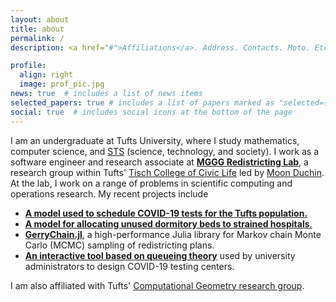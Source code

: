 ```yaml
---
layout: about
title: about
permalink: /
description: <a href="#">Affiliations</a>. Address. Contacts. Moto. Etc.

profile:
  align: right
  image: prof_pic.jpg
news: true  # includes a list of news items
selected_papers: true # includes a list of papers marked as "selected={true}"
social: true  # includes social icons at the bottom of the page
---
```


I am an undergraduate at Tufts University, where I study mathematics, computer science, and <a href="https://as.tufts.edu/sts/" target="_blank">STS</a> (science, technology, and society). I work as a software engineer and research associate at <a href="https://mggg.org/" target="_blank">**MGGG Redistricting Lab**</a>, a research group within Tufts' <a href="https://tischcollege.tufts.edu/" target="_blank">Tisch College of Civic Life</a> led by <a href="https://mggg.org/people/mduchin/" target="_blank">Moon Duchin</a>. At the lab, I work on a range of problems in scientific computing and operations research. My recent projects include

* <a href="https://github.com/mggg/covid-scheduling" target="_blank">**A model used to schedule COVID-19 tests for the Tufts population.**</a>
* <a href="https://mggg.org/covid-flows/index.html" target="_blank">**A model for allocating unused dormitory beds to strained hospitals**.</a>
* <a href="https://github.com/mggg/gerrychainjulia" target="_blank">**GerryChain.jl**</a>, a high-performance Julia library for Markov chain Monte Carlo (MCMC) sampling of redistricting plans.
* <a href="https://mggg.github.io/covid-queueing/" target="_blank">**An interactive tool based on queueing theory**</a> used by university administrators to design COVID-19 testing centers.

I am also affiliated with Tufts' <a href="http://www.cs.tufts.edu/research/geometry/index.php" target="_blank">Computational Geometry research group</a>.
